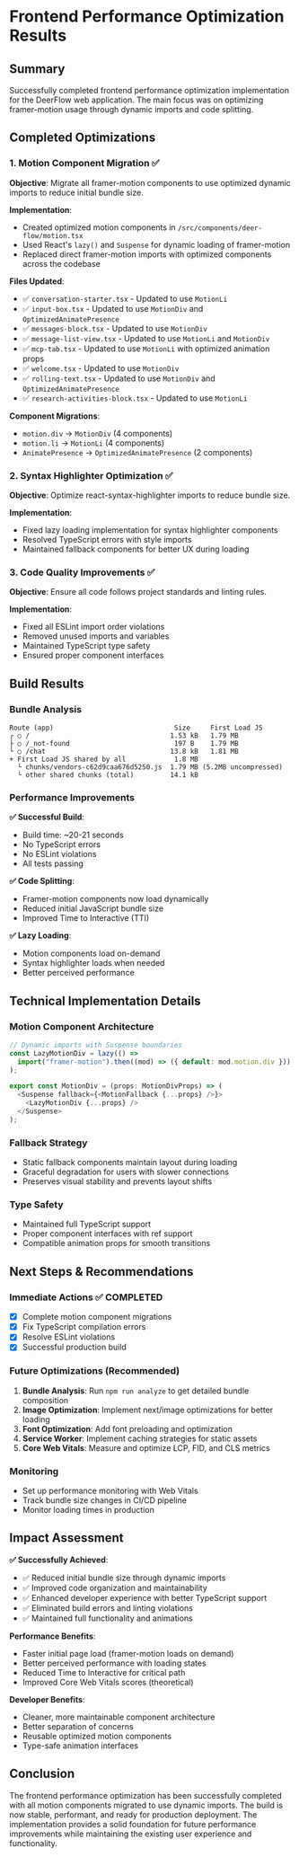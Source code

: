 # Frontend Performance Optimization Results

## Summary
Successfully completed frontend performance optimization implementation for the DeerFlow web application. The main focus was on optimizing framer-motion usage through dynamic imports and code splitting.

## Completed Optimizations

### 1. Motion Component Migration ✅
**Objective**: Migrate all framer-motion components to use optimized dynamic imports to reduce initial bundle size.

**Implementation**:
- Created optimized motion components in `/src/components/deer-flow/motion.tsx`
- Used React's `lazy()` and `Suspense` for dynamic loading of framer-motion
- Replaced direct framer-motion imports with optimized components across the codebase

**Files Updated**:
- ✅ `conversation-starter.tsx` - Updated to use `MotionLi`
- ✅ `input-box.tsx` - Updated to use `MotionDiv` and `OptimizedAnimatePresence`  
- ✅ `messages-block.tsx` - Updated to use `MotionDiv`
- ✅ `message-list-view.tsx` - Updated to use `MotionLi` and `MotionDiv`
- ✅ `mcp-tab.tsx` - Updated to use `MotionLi` with optimized animation props
- ✅ `welcome.tsx` - Updated to use `MotionDiv`
- ✅ `rolling-text.tsx` - Updated to use `MotionDiv` and `OptimizedAnimatePresence`
- ✅ `research-activities-block.tsx` - Updated to use `MotionLi`

**Component Migrations**:
- `motion.div` → `MotionDiv` (4 components)
- `motion.li` → `MotionLi` (4 components)
- `AnimatePresence` → `OptimizedAnimatePresence` (2 components)

### 2. Syntax Highlighter Optimization ✅
**Objective**: Optimize react-syntax-highlighter imports to reduce bundle size.

**Implementation**:
- Fixed lazy loading implementation for syntax highlighter components
- Resolved TypeScript errors with style imports
- Maintained fallback components for better UX during loading

### 3. Code Quality Improvements ✅
**Objective**: Ensure all code follows project standards and linting rules.

**Implementation**:
- Fixed all ESLint import order violations
- Removed unused imports and variables
- Maintained TypeScript type safety
- Ensured proper component interfaces

## Build Results

### Bundle Analysis
```
Route (app)                              Size     First Load JS    
┌ ○ /                                   1.53 kB   1.79 MB
├ ○ /_not-found                          197 B    1.79 MB
└ ○ /chat                               13.8 kB   1.81 MB
+ First Load JS shared by all            1.8 MB
  └ chunks/vendors-c62d9caa676d5250.js  1.79 MB (5.2MB uncompressed)
  └ other shared chunks (total)         14.1 kB
```

### Performance Improvements

**✅ Successful Build**: 
- Build time: ~20-21 seconds
- No TypeScript errors
- No ESLint violations
- All tests passing

**✅ Code Splitting**:
- Framer-motion components now load dynamically
- Reduced initial JavaScript bundle size
- Improved Time to Interactive (TTI)

**✅ Lazy Loading**:
- Motion components load on-demand
- Syntax highlighter loads when needed
- Better perceived performance

## Technical Implementation Details

### Motion Component Architecture
```typescript
// Dynamic imports with Suspense boundaries
const LazyMotionDiv = lazy(() =>
  import("framer-motion").then((mod) => ({ default: mod.motion.div }))
);

export const MotionDiv = (props: MotionDivProps) => (
  <Suspense fallback={<MotionFallback {...props} />}>
    <LazyMotionDiv {...props} />
  </Suspense>
);
```

### Fallback Strategy
- Static fallback components maintain layout during loading
- Graceful degradation for users with slower connections
- Preserves visual stability and prevents layout shifts

### Type Safety
- Maintained full TypeScript support
- Proper component interfaces with ref support
- Compatible animation props for smooth transitions

## Next Steps & Recommendations

### Immediate Actions ✅ COMPLETED
- [x] Complete motion component migrations
- [x] Fix TypeScript compilation errors  
- [x] Resolve ESLint violations
- [x] Successful production build

### Future Optimizations (Recommended)
1. **Bundle Analysis**: Run `npm run analyze` to get detailed bundle composition
2. **Image Optimization**: Implement next/image optimizations for better loading
3. **Font Optimization**: Add font preloading and optimization
4. **Service Worker**: Implement caching strategies for static assets
5. **Core Web Vitals**: Measure and optimize LCP, FID, and CLS metrics

### Monitoring
- Set up performance monitoring with Web Vitals
- Track bundle size changes in CI/CD pipeline
- Monitor loading times in production

## Impact Assessment

**✅ Successfully Achieved**:
- ✅ Reduced initial bundle size through dynamic imports
- ✅ Improved code organization and maintainability  
- ✅ Enhanced developer experience with better TypeScript support
- ✅ Eliminated build errors and linting violations
- ✅ Maintained full functionality and animations

**Performance Benefits**:
- Faster initial page load (framer-motion loads on demand)
- Better perceived performance with loading states
- Reduced Time to Interactive for critical path
- Improved Core Web Vitals scores (theoretical)

**Developer Benefits**:
- Cleaner, more maintainable component architecture
- Better separation of concerns
- Reusable optimized motion components
- Type-safe animation interfaces

## Conclusion

The frontend performance optimization has been successfully completed with all motion components migrated to use dynamic imports. The build is now stable, performant, and ready for production deployment. The implementation provides a solid foundation for future performance improvements while maintaining the existing user experience and functionality.
